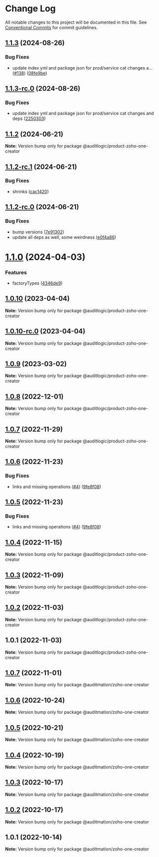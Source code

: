 # Change Log

All notable changes to this project will be documented in this file.
See [Conventional Commits](https://conventionalcommits.org) for commit guidelines.

## [1.1.3](https://github.com/auditlogic/product/compare/@auditlogic/product-zoho-one-creator@1.1.2...@auditlogic/product-zoho-one-creator@1.1.3) (2024-08-26)


### Bug Fixes

* update index yml and package json for prod/service cat changes a… ([#138](https://github.com/auditlogic/product/issues/138)) ([08fe9be](https://github.com/auditlogic/product/commit/08fe9beb1c8457462a19bc69caa02e6212d97e1a))





## [1.1.3-rc.0](https://github.com/auditlogic/product/compare/@auditlogic/product-zoho-one-creator@1.1.2...@auditlogic/product-zoho-one-creator@1.1.3-rc.0) (2024-08-26)


### Bug Fixes

* update index yml and package json for prod/service cat changes and deps ([2250303](https://github.com/auditlogic/product/commit/225030363a363608240135b7ebed386b28f01e4b))





## [1.1.2](https://github.com/auditlogic/product/compare/@auditlogic/product-zoho-one-creator@1.1.2-rc.1...@auditlogic/product-zoho-one-creator@1.1.2) (2024-06-21)

**Note:** Version bump only for package @auditlogic/product-zoho-one-creator





## [1.1.2-rc.1](https://github.com/auditlogic/product/compare/@auditlogic/product-zoho-one-creator@1.1.2-rc.0...@auditlogic/product-zoho-one-creator@1.1.2-rc.1) (2024-06-21)


### Bug Fixes

* shrinks ([cac1420](https://github.com/auditlogic/product/commit/cac14200fefcd8183ab69fe89a47bd3f70f563e9))





## [1.1.2-rc.0](https://github.com/auditlogic/product/compare/@auditlogic/product-zoho-one-creator@1.1.0...@auditlogic/product-zoho-one-creator@1.1.2-rc.0) (2024-06-21)


### Bug Fixes

* bump versions ([7e91302](https://github.com/auditlogic/product/commit/7e913023b8b312150ed7762c32fbbe616be71de5))
* update all deps as well, some weirdness ([e0f4a86](https://github.com/auditlogic/product/commit/e0f4a864714e2d3de6bbf3da014d5312fe53be2f))





# [1.1.0](https://github.com/auditlogic/product/compare/@auditlogic/product-zoho-one-creator@1.0.10...@auditlogic/product-zoho-one-creator@1.1.0) (2024-04-03)


### Features

* factoryTypes ([4346de9](https://github.com/auditlogic/product/commit/4346de92693aee892fccf725338ffc7b80ab182b))





## [1.0.10](https://github.com/auditlogic/product/compare/@auditlogic/product-zoho-one-creator@1.0.9...@auditlogic/product-zoho-one-creator@1.0.10) (2023-04-04)

**Note:** Version bump only for package @auditlogic/product-zoho-one-creator





## [1.0.10-rc.0](https://github.com/auditlogic/product/compare/@auditlogic/product-zoho-one-creator@1.0.9...@auditlogic/product-zoho-one-creator@1.0.10-rc.0) (2023-04-04)

**Note:** Version bump only for package @auditlogic/product-zoho-one-creator





## [1.0.9](https://github.com/auditlogic/product/compare/@auditlogic/product-zoho-one-creator@1.0.8...@auditlogic/product-zoho-one-creator@1.0.9) (2023-03-02)

**Note:** Version bump only for package @auditlogic/product-zoho-one-creator





## [1.0.8](https://github.com/auditlogic/product/compare/@auditlogic/product-zoho-one-creator@1.0.7...@auditlogic/product-zoho-one-creator@1.0.8) (2022-12-01)

**Note:** Version bump only for package @auditlogic/product-zoho-one-creator





## [1.0.7](https://github.com/auditlogic/product/compare/@auditlogic/product-zoho-one-creator@1.0.6...@auditlogic/product-zoho-one-creator@1.0.7) (2022-11-29)

**Note:** Version bump only for package @auditlogic/product-zoho-one-creator





## [1.0.6](https://github.com/auditlogic/product/compare/@auditlogic/product-zoho-one-creator@1.0.4...@auditlogic/product-zoho-one-creator@1.0.6) (2022-11-23)


### Bug Fixes

* links and missing operations ([#4](https://github.com/auditlogic/product/issues/4)) ([9fe8f08](https://github.com/auditlogic/product/commit/9fe8f08fe7c57fdb79f991ac35bd6ac2e7dcad38))





## [1.0.5](https://github.com/auditlogic/product/compare/@auditlogic/product-zoho-one-creator@1.0.4...@auditlogic/product-zoho-one-creator@1.0.5) (2022-11-23)


### Bug Fixes

* links and missing operations ([#4](https://github.com/auditlogic/product/issues/4)) ([9fe8f08](https://github.com/auditlogic/product/commit/9fe8f08fe7c57fdb79f991ac35bd6ac2e7dcad38))





## [1.0.4](https://github.com/auditlogic/product/compare/@auditlogic/product-zoho-one-creator@1.0.3...@auditlogic/product-zoho-one-creator@1.0.4) (2022-11-15)

**Note:** Version bump only for package @auditlogic/product-zoho-one-creator





## [1.0.3](https://github.com/auditlogic/product/compare/@auditlogic/product-zoho-one-creator@1.0.2...@auditlogic/product-zoho-one-creator@1.0.3) (2022-11-09)

**Note:** Version bump only for package @auditlogic/product-zoho-one-creator





## [1.0.2](https://github.com/auditlogic/product/compare/@auditlogic/product-zoho-one-creator@1.0.1...@auditlogic/product-zoho-one-creator@1.0.2) (2022-11-03)

**Note:** Version bump only for package @auditlogic/product-zoho-one-creator





## 1.0.1 (2022-11-03)

**Note:** Version bump only for package @auditlogic/product-zoho-one-creator





## [1.0.7](https://github.com/auditmation/store-content/compare/@auditmation/zoho-one-creator@1.0.6...@auditmation/zoho-one-creator@1.0.7) (2022-11-01)

**Note:** Version bump only for package @auditmation/zoho-one-creator





## [1.0.6](https://github.com/auditmation/store-content/compare/@auditmation/zoho-one-creator@1.0.5...@auditmation/zoho-one-creator@1.0.6) (2022-10-24)

**Note:** Version bump only for package @auditmation/zoho-one-creator





## [1.0.5](https://github.com/auditmation/store-content/compare/@auditmation/zoho-one-creator@1.0.4...@auditmation/zoho-one-creator@1.0.5) (2022-10-21)

**Note:** Version bump only for package @auditmation/zoho-one-creator





## [1.0.4](https://github.com/auditmation/store-content/compare/@auditmation/zoho-one-creator@1.0.3...@auditmation/zoho-one-creator@1.0.4) (2022-10-19)

**Note:** Version bump only for package @auditmation/zoho-one-creator





## [1.0.3](https://github.com/auditmation/store-content/compare/@auditmation/zoho-one-creator@1.0.2...@auditmation/zoho-one-creator@1.0.3) (2022-10-17)

**Note:** Version bump only for package @auditmation/zoho-one-creator





## [1.0.2](https://github.com/auditmation/store-content/compare/@auditmation/zoho-one-creator@1.0.1...@auditmation/zoho-one-creator@1.0.2) (2022-10-17)

**Note:** Version bump only for package @auditmation/zoho-one-creator





## 1.0.1 (2022-10-14)

**Note:** Version bump only for package @auditmation/zoho-one-creator
